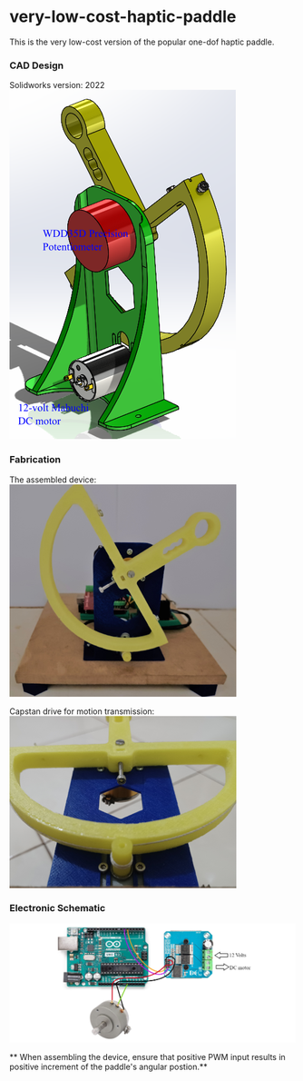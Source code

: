 # very-low-cost-haptic-paddle
This is the very low-cost version of the popular one-dof haptic paddle.

### CAD Design
Solidworks version: 2022  
![](https://github.com/auralius/very-low-cost-haptic-paddle/blob/main/pictures/CAD.PNG)

### Fabrication
The assembled device:   
![](https://github.com/auralius/very-low-cost-haptic-paddle/blob/main/pictures/finished.png)  

Capstan drive for motion transmission:  
![](https://github.com/auralius/very-low-cost-haptic-paddle/blob/main/pictures/capstan.png)

### Electronic Schematic

![](https://github.com/auralius/very-low-cost-haptic-paddle/blob/main/pictures/schematic.png)


** When assembling the device, ensure that positive PWM input results in positive increment of the paddle's angular postion.**


